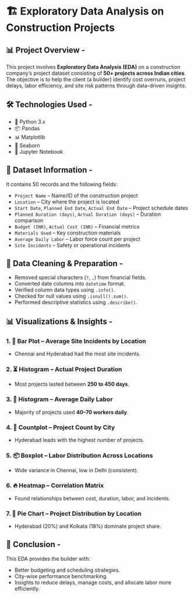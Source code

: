 # 🏗️ Exploratory Data Analysis on Construction Projects

## 📊 Project Overview -

This project involves **Exploratory Data Analysis (EDA)** on a construction company’s project dataset consisting of **50+ projects across Indian cities**. The objective is to help the client (a builder) identify cost overruns, project delays, labor efficiency, and site risk patterns through data-driven insights.

## 🛠️ Technologies Used -

- 🐍 Python 3.x  
- 📦 Pandas  
- 📊 Matplotlib  
- 🧠 Seaborn  
- 🧾 Jupyter Notebook

## 📁 Dataset Information - 

It contains 50 records and the following fields:

- `Project Name` – Name/ID of the construction project  
- `Location` – City where the project is located  
- `Start Date`, `Planned End Date`, `Actual End Date` – Project schedule dates  
- `Planned Duration (days)`, `Actual Duration (days)` – Duration comparison  
- `Budget (INR)`, `Actual Cost (INR)` – Financial metrics  
- `Materials Used` – Key construction materials  
- `Average Daily Labor` – Labor force count per project  
- `Site Incidents` – Safety or operational incidents

## 🧼 Data Cleaning & Preparation -

- Removed special characters (`?`, `,`) from financial fields.
- Converted date columns into `datetime` format.
- Verified column data types using `.info()`.
- Checked for null values using `.isnull().sum()`.
- Performed descriptive statistics using `.describe()`.

## 📊 Visualizations & Insights -

### 1. 📍 Bar Plot – **Average Site Incidents by Location**
- Chennai and Hyderabad had the most site incidents.
  
### 2. ⏳ Histogram – **Actual Project Duration**
- Most projects lasted between **250 to 450 days**.

### 3. 👷 Histogram – **Average Daily Labor**
- Majority of projects used **40–70 workers daily**.

### 4. 🧱 Countplot – **Project Count by City**
- Hyderabad leads with the highest number of projects.

### 5. 📦 Boxplot – **Labor Distribution Across Locations**
- Wide variance in Chennai, low in Delhi (consistent).

### 6. 🔥 Heatmap – **Correlation Matrix**
- Found relationships between cost, duration, labor, and incidents.

### 7. 🥧 Pie Chart – **Project Distribution by Location**
- Hyderabad (20%) and Kolkata (18%) dominate project share.


## 📌 Conclusion -

This EDA provides the builder with:
- Better budgeting and scheduling strategies.
- City-wise performance benchmarking.
- Insights to reduce delays, manage costs, and allocate labor more efficiently.
